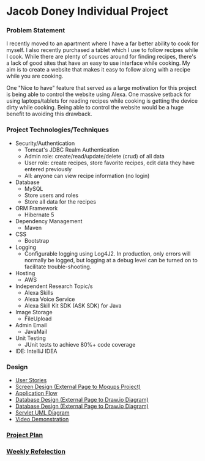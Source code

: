 # Jacob Doney Individual Project

### Problem Statement

I recently moved to an apartment where I have a far better ability to cook for myself.
I also recently purchased a tablet which I use to follow recipes while I cook.
While there are plenty of sources around for finding recipes, there's a lack of good 
sites that have an easy to use interface while cooking. My aim is to create a website that
makes it easy to follow along with a recipe while you are cooking.

One "Nice to have" feature that served as a large motivation for this project is being able to control the website using Alexa.
One massive setback for using laptops/tablets for reading recipes while cooking is getting
the device dirty while cooking. Being able to control the website would be a huge benefit to
avoiding this drawback.

### Project Technologies/Techniques 

* Security/Authentication
  * Tomcat's JDBC Realm Authentication
  * Admin role: create/read/update/delete (crud) of all data
  * User role: create recipes, store favorite recipes, edit data they have entered previously
  * All: anyone can view recipe information (no login)
* Database
  * MySQL
  * Store users and roles
  * Store all data for the recipes
* ORM Framework
  * Hibernate 5
* Dependency Management
  * Maven
* CSS 
  * Bootstrap
* Logging
  * Configurable logging using Log4J2. In production, only errors will normally be logged, but logging at a debug level can be turned on to facilitate trouble-shooting. 
* Hosting
  * AWS
* Independent Research Topic/s
  * Alexa Skills
  * Alexa Voice Service
  * Alexa Skill Kit SDK (ASK SDK) for Java
* Image Storage
  * FileUpload
* Admin Email
  * JavaMail
* Unit Testing
  * JUnit tests to achieve 80%+ code coverage 
* IDE: IntelliJ IDEA

### Design

* [User Stories](DesignDocuments/userStories.md)
* [Screen Design (External Page to Moqups Project)](https://app.moqups.com/PwlaN4YYza/view/page/aa9df7b72)
* [Application Flow](DesignDocuments/applicationFlow.md)
* [Database Design (External Page to Draw.io Diagram)](https://drive.google.com/file/d/1Xa2Qe7GLNbkUfWn-g1wTmdzZB7NCPQyq/view?usp=sharing)
* [Database Design (External Page to Draw.io Diagram)](https://drive.google.com/file/d/1Xa2Qe7GLNbkUfWn-g1wTmdzZB7NCPQyq/view?usp=sharing)
* [Servlet UML Diagram](DesignDocuments/ServletUML.png)
* [Video Demonstration](screenrec.com/share/zQU19PWmRh)

### [Project Plan](ProjectPlan.md)

### [Weekly Refelection](WeeklyReflection.md)